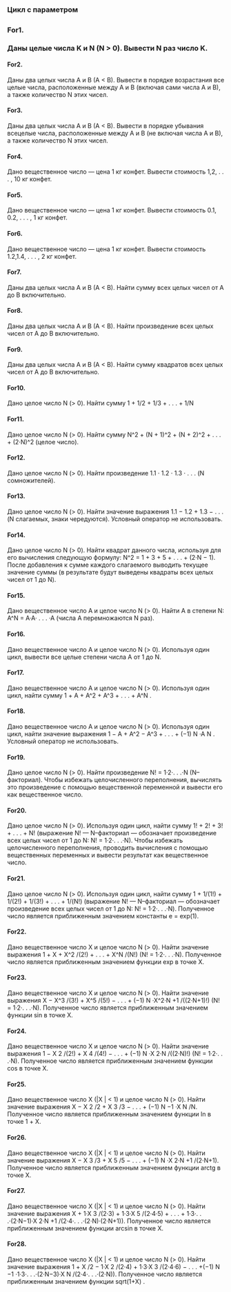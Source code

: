 **<h3>Цикл с параметром<h3>**

**<h4>For1.</h4>** Даны целые числа K и N (N > 0). Вывести N раз число K.

**<h4>For2.</h4>** Даны два целых числа A и B (A < B). Вывести в порядке возрастания все целые числа, расположенные между A и B (включая сами числа A и B), а также количество N этих чисел.

**<h4>For3.</h4>** Даны два целых числа A и B (A < B). Вывести в порядке убывания всецелые числа, расположенные между A и B (не включая числа A и B), а также количество N этих чисел.

**<h4>For4.</h4>** Дано вещественное число — цена 1 кг конфет. Вывести стоимость 1,2, . . . , 10 кг конфет.

**<h4>For5.</h4>** Дано вещественное число — цена 1 кг конфет. Вывести стоимость 0.1, 0.2, . . . , 1 кг конфет.

**<h4>For6.</h4>** Дано вещественное число — цена 1 кг конфет. Вывести стоимость 1.2,1.4, . . . , 2 кг конфет.

**<h4>For7.</h4>** Даны два целых числа A и B (A < B). Найти сумму всех целых чисел от A до B включительно.

**<h4>For8.</h4>** Даны два целых числа A и B (A < B). Найти произведение всех целых чисел от A до B включительно.

**<h4>For9.</h4>** Даны два целых числа A и B (A < B). Найти сумму квадратов всех целых чисел от A до B включительно.

**<h4>For10.</h4>**  Дано целое число N (> 0). Найти сумму 1 + 1/2 + 1/3 + . . . + 1/N

**<h4>For11.</h4>** Дано целое число N (> 0). Найти сумму N^2 + (N + 1)^2 + (N + 2)^2 + . . . + (2·N)^2
(целое число).

**<h4>For12.</h4>** Дано целое число N (> 0). Найти произведение 1.1 · 1.2 · 1.3 · . . . (N сомножителей).

**<h4>For13.</h4>** Дано целое число N (> 0). Найти значение выражения 1.1 − 1.2 + 1.3 − . . . (N слагаемых, знаки чередуются). Условный оператор не использовать.

**<h4>For14.</h4>** Дано целое число N (> 0). Найти квадрат данного числа, используя для его вычисления следующую формулу: N^2 = 1 + 3 + 5 + . . . + (2·N − 1). После добавления к сумме каждого слагаемого выводить текущее значение суммы (в результате будут выведены квадраты всех целых чисел от 1 до N).

**<h4>For15.</h4>** Дано вещественное число A и целое число N (> 0). Найти A в степени N: A^N = A·A· . . . ·A (числа A перемножаются N раз).

**<h4>For16.</h4>**  Дано вещественное число A и целое число N (> 0). Используя один цикл, вывести все целые степени числа A от 1 до N.

**<h4>For17.</h4>** Дано вещественное число A и целое число N (> 0). Используя один цикл, найти сумму 1 + A + A^2 + A^3 + . . . + A^N .

**<h4>For18.</h4>** Дано вещественное число A и целое число N (> 0). Используя один цикл, найти значение выражения 1 − A + A^2 − A^3 + . . . + (−1) N ·A N . Условный оператор не использовать.

**<h4>For19.</h4>** Дано целое число N (> 0). Найти произведение N! = 1·2·. . .·N  (N–факториал). Чтобы избежать целочисленного переполнения, вычислять это произведение с помощью вещественной переменной и вывести его как вещественное число.

**<h4>For20.</h4>** Дано целое число N (> 0). Используя один цикл, найти сумму 1! + 2! + 3! + . . . + N!
(выражение N! — N–факториал — обозначает произведение всех целых чисел от 1 до N: N! = 1·2·. . .·N). Чтобы избежать целочисленного переполнения, проводить вычисления с помощью вещественных переменных и вывести результат как вещественное число.

**<h4>For21.</h4>** Дано целое число N (> 0). Используя один цикл, найти сумму 1 + 1/(1!) + 1/(2!) + 1/(3!) + . . . + 1/(N!) (выражение N! — N–факториал — обозначает произведение всех целых чисел от 1 до N: N! = 1·2·. . .·N). Полученное число является приближенным значением константы e = exp(1).

**<h4>For22.</h4>** Дано вещественное число X и целое число N (> 0). Найти значение выражения 1 + X + X^2 /(2!) + . . . + X^N /(N!) (N! = 1·2·. . .·N). Полученное число является приближенным значением функции exp в точке X.

**<h4>For23.</h4>** Дано вещественное число X и целое число N (> 0). Найти значение выражения
X − X^3 /(3!) + X^5 /(5!) − . . . + (−1) N ·X^2·N +1 /((2·N+1)!) (N! = 1·2·. . .·N). Полученное число является приближенным значением функции sin в точке X.

**<h4>For24.</h4>** Дано вещественное число X и целое число N (> 0). Найти значение выражения 1 − X 2 /(2!) + X 4 /(4!) − . . . + (−1) N ·X 2·N /((2·N)!) (N! = 1·2·. . .·N). Полученное число является приближенным значением функции cos в точке X.

**<h4>For25.</h4>** Дано вещественное число X (|X | < 1) и целое число N (> 0). Найти значение выражения
X − X 2 /2 + X 3 /3 − . . . + (−1) N −1 ·X N /N. Полученное число является приближенным значением функции ln в точке 1 + X.

**<h4>For26.</h4>** Дано вещественное число X (|X | < 1) и целое число N (> 0). Найти значение выражения
X − X 3 /3 + X 5 /5 − . . . + (−1) N ·X 2·N +1 /(2·N+1). Полученное число является приближенным значением функции arctg в точке X.

**<h4>For27.</h4>** Дано вещественное число X (|X | < 1) и целое число N (> 0). Найти значение выражения
X + 1·X 3 /(2·3) + 1·3·X 5 /(2·4·5) + . . . + 1·3·. . .·(2·N−1)·X 2·N +1 /(2·4·. . .·(2·N)·(2·N+1)).
Полученное число является приближенным значением функции arcsin в точке X.

**<h4>For28.</h4>** Дано вещественное число X (|X | < 1) и целое число N (> 0). Найти
значение выражения
1 + X /2 − 1·X 2 /(2·4) + 1·3·X 3 /(2·4·6) − . . . +(−1) N −1 ·1·3·. . .·(2·N−3)·X N /(2·4·. . .·(2·N)).
Полученное число является приближенным значением функции sqrt(1+X) .